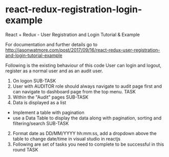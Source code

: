 # react-redux-registration-login-example

React + Redux - User Registration and Login Tutorial & Example

For documentation and further details go to http://jasonwatmore.com/post/2017/09/16/react-redux-user-registration-and-login-tutorial-example

Following is the existing behaviour of this code User can login and logout, register as a normal user and as an audit user.

1. On logon SUB-TASK
 1. User with AUDITOR role should always navigate to audit page
 first and can navigate to dashboard page from the top menu.
 TASK 
2. Within the "Audit" pages SUB-TASK
 1. Data is displayed as a list 
- Implement a table with pagination 
- use a Data Table to display the data along with pagination, sorting and filtering/search SUB-TASK
 2. Format date as DD/MM/YYYY hh:mm:ss, add a dropdown above the table to change date/time in visual studio in reactjs
 3. Following are set of tasks you need to complete to be successful in this round TASK
